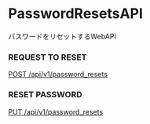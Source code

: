 # PasswordResetsAPI
パスワードをリセットするWebAPI
### REQUEST TO RESET
[POST /api/v1/password_resets](./post.md)
### RESET PASSWORD
[PUT /api/v1/password_resets](./put.md)
